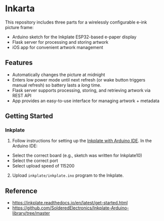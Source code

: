 # Inkarta


This repository includes three parts for a wirelessly configurable e-ink picture frame:

- Arduino sketch for the Inkplate ESP32-based e-paper display
- Flask server for processing and storing artwork
- iOS app for convenient artwork management

## Features

- Automatically changes the picture at midnight
- Enters low power mode until next refresh (or wake button triggers manual refresh) so battery lasts a *long* time.
- Flask server supports processing, storing, and retrieving artwork via REST API
- App provides an easy-to-use interface for managing artwork + metadata

## Getting Started

### Inkplate

1. Follow instructions for setting up the [Inkplate with Arduino IDE](https://github.com/SolderedElectronics/Inkplate-Arduino-library/tree/master). In the Arduino IDE:
  - Select the correct board (e.g., sketch was written for Inkplate10)
  - Select the correct port
  - Select upload speed of 115200
2. Upload `inkplate/inkplate.ino` program to the Inkplate.

## Reference

- https://inkplate.readthedocs.io/en/latest/get-started.html
- https://github.com/SolderedElectronics/Inkplate-Arduino-library/tree/master